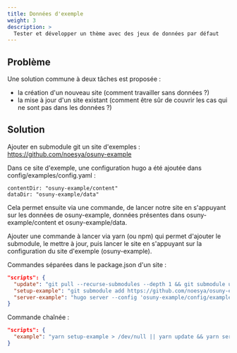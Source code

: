 ```yaml
---
title: Données d'exemple
weight: 3
description: >
  Tester et développer un thème avec des jeux de données par défaut
---
```


## Problème

Une solution commune à deux tâches est proposée :
- la création d'un nouveau site (comment travailler sans données ?)
- la mise à jour d'un site existant (comment être sûr de couvrir les cas qui ne sont pas dans les données ?)

## Solution

Ajouter en submodule git un site d'exemples : https://github.com/noesya/osuny-example

Dans ce site d'exemple, une configuration hugo a été ajoutée dans config/examples/config.yaml :

```
contentDir: "osuny-example/content"
dataDir: "osuny-example/data"
```

Cela permet ensuite via une commande, de lancer notre site en s'appuyant sur les données de osuny-example, données présentes dans osuny-example/content et  osuny-example/data.

Ajouter une commande à lancer via yarn (ou npm) qui permet d'ajouter le submodule, le mettre à jour, puis lancer le site en s'appuyant sur la configuration du site d'exemple (osuny-example).

Commandes séparées dans le package.json d'un site :

```json
"scripts": {
  "update": "git pull --recurse-submodules --depth 1 && git submodule update --remote",
  "setup-example": "git submodule add https://github.com/noesya/osuny-example",
  "server-example": "hugo server --config 'osuny-example/config/example/config.yaml'",
}
```

Commande chaînée :

```json
"scripts": {
  "example": "yarn setup-example > /dev/null || yarn update && yarn server-example"
}
```





